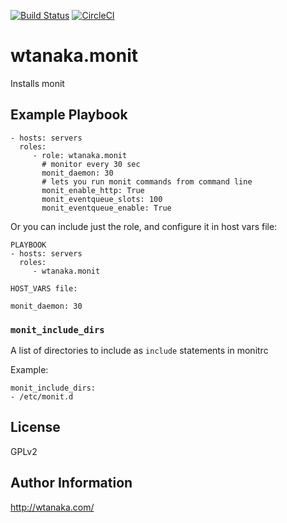 [![Build Status](https://travis-ci.org/wtanaka/ansible-role-monit.svg?branch=master)](https://travis-ci.org/wtanaka/ansible-role-monit)
[![CircleCI](https://circleci.com/gh/wtanaka/ansible-role-monit.svg?style=svg)](https://circleci.com/gh/wtanaka/ansible-role-monit)

wtanaka.monit
=============

Installs monit

Example Playbook
----------------

    - hosts: servers
      roles:
         - role: wtanaka.monit
           # monitor every 30 sec
           monit_daemon: 30
           # lets you run monit commands from command line
           monit_enable_http: True
           monit_eventqueue_slots: 100
           monit_eventqueue_enable: True

Or you can include just the role, and configure it in host vars file:

    PLAYBOOK
    - hosts: servers
      roles:
         - wtanaka.monit

    HOST_VARS file:

    monit_daemon: 30

### `monit_include_dirs`

A list of directories to include as `include` statements in monitrc

Example:

```
monit_include_dirs:
- /etc/monit.d
```

License
-------

GPLv2

Author Information
------------------

http://wtanaka.com/
